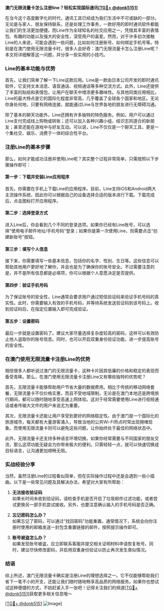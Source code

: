 **澳门无限流量卡怎么注册line？轻松实现国际通讯[[TG💪+ @donk5151](https://t.me/s/donk5151)]**

在当今这个高度数字化的时代，通讯工具已经成为我们生活中不可或缺的一部分。无论是与家人、朋友保持联系，还是处理工作事务，一款好用的即时通讯软件都能让我们的生活更加便捷。而Line作为全球知名的社交应用之一，凭借其丰富的表情包、有趣的功能以及强大的安全性，深受用户的喜爱。然而，对于许多初次接触Line的人来说，可能会遇到一些问题，比如如何注册账号、如何绑定手机号等。特别是在澳门使用无限流量卡时，很多人会好奇：澳门无限流量卡怎么注册Line呢？本文将详细解答这一问题，并分享一些实用的小技巧。

### Line的基本功能与优势

首先，让我们简单了解一下Line这款应用。Line是一款由日本公司开发的即时通讯软件，它支持文本消息、语音通话、视频通话等多种交流方式。此外，Line还提供了丰富的贴纸和表情包，让用户在聊天中增添更多趣味性。与其他同类应用相比，Line的最大特点是它的国际化程度非常高，几乎覆盖了全球各个国家和地区。无论你身处何地，只要有网络连接，就能通过Line与世界各地的朋友进行无障碍沟通。

除了基本的聊天功能外，Line还拥有许多独特的特色服务。例如，用户可以通过Line支付完成线上购物或转账；还可以加入各种兴趣小组，结识志同道合的新朋友；甚至还能在游戏中与好友互动。可以说，Line不仅仅是一个聊天工具，更是一个集社交、娱乐、消费于一体的综合性平台。

### 注册Line的基本步骤

那么，如何才能成功注册并使用Line呢？其实整个过程非常简单，只需按照以下步骤操作即可：

#### 第一步：下载并安装Line应用程序
首先，你需要在手机上下载Line的应用程序。目前，Line支持iOS和Android两大主流操作系统，因此你可以根据自己的设备选择合适的版本进行下载。下载完成后，点击图标打开应用程序。

#### 第二步：选择登录方式
进入Line后，你会看到几个不同的登录选项。如果你已经有Line账号，可以选择“使用电子邮件地址/手机号码”登录；如果你是第一次使用Line，则需要点击“创建新账号”按钮。

#### 第三步：填写个人信息
接下来，你需要填写一些基本信息，包括你的名字、性别、生日等。这些信息可以帮助其他用户更好地了解你，并且也是为了确保你的账号安全。不过需要注意的是，并不是所有信息都是必填项，你可以根据个人意愿决定是否提供。

#### 第四步：验证手机号码
为了保证账号的安全性，Line通常会要求用户通过短信验证码来验证手机号码的真实性。此时，你需要输入有效的手机号码，并等待系统发送验证码到该号码上。收到验证码后，在指定位置输入即可完成验证。

#### 第五步：设置密码
最后一步就是设置密码了。建议大家尽量选择复杂度较高的密码，这样可以有效防止他人盗取你的账号信息。同时，也可以开启双重身份验证功能，进一步提高账号的安全性。

### 在澳门使用无限流量卡注册Line的优势

相信很多人都听说过澳门的无限流量卡，这种卡片因其低廉的价格和稳定的表现而备受青睐。那么，在澳门使用无限流量卡注册Line又有哪些独特的优势呢？

首先，无限流量卡能够帮助用户节省大量的数据费用。相比于传统的移动网络套餐，无限流量卡不仅价格实惠，而且不受地域限制，无论是在澳门本地还是跨境旅行期间，都可以随时随地享受高速上网体验。这对于经常需要使用Line进行视频通话或者传输大文件的用户来说尤为重要。

其次，无限流量卡还能让用户享受到更好的网络稳定性。由于澳门是一个国际化的旅游城市，每天都有大量游客涌入，导致当地的公共Wi-Fi热点时常出现拥堵现象。而使用无限流量卡则可以避免这些问题，让你始终处于最佳的网络状态中。

此外，无限流量卡还支持多种语言环境切换。如果你经常需要与不同国家的朋友交流，那么这项功能无疑会为你带来极大的便利。只需轻轻一点，就可以快速切换成目标语言，让沟通更加顺畅无阻。

### 实战经验分享

当然，虽然注册Line的过程看似简单，但在实际操作过程中还是会遇到一些小插曲。以下是一些常见问题及其解决办法，希望对大家有所帮助：

1. **无法接收验证码**  
   如果长时间未收到验证码，请检查手机是否开启了垃圾邮件过滤功能，或者尝试更换另一部手机尝试接收。另外，也要注意确认输入的手机号码是否正确。

2. **忘记密码怎么办？**  
   如果忘记了密码，可以通过“找回密码”功能重置。通常情况下，系统会向你注册时使用的邮箱发送一封包含重置链接的邮件，按照提示操作即可。

3. **账号被盗怎么办？**  
   如果发现账号被盗，应立即联系客服并提交相关证明材料申请恢复账号。同时，建议尽快修改密码，并启用双重身份验证以防止再次发生类似情况。

### 结语

综上所述，澳门无限流量卡确实是注册Line的理想选择之一。它不仅能够帮助我们省下一笔不小的开支，还能让我们随时随地畅享高品质的网络服务。如果你也想试试这种便捷的方式，不妨赶紧入手一张吧！记得关注我们的频道[[TG💪+ @donk5151](https://t.me/s/donk5151)]获取更多相关信息哦～  

[[TG💪+ @donk5151](https://t.me/s/donk5151) ![Image](https://i.postimg.cc/rwNCRYN7/Snipaste-2025-04-30-17-27-05.png)]